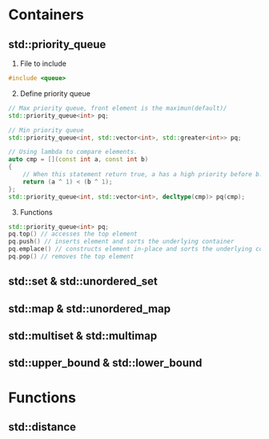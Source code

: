 # Containers
## std::priority_queue
1. File to include
``` cpp
#include <queue>
```
2. Define priority queue
``` cpp
// Max priority queue, front element is the maximun(default)/
std::priority_queue<int> pq; 

// Min priority queue
std::priority_queue<int, std::vector<int>, std::greater<int>> pq; 

// Using lambda to compare elements.
auto cmp = [](const int a, const int b) 
{ 
    // When this statement return true, a has a high priority before b.
    return (a ^ 1) < (b ^ 1); 
};
std::priority_queue<int, std::vector<int>, decltype(cmp)> pq(cmp);
```
3. Functions
``` cpp
std::priority_queue<int> pq;
pq.top() // accesses the top element
pq.push() // inserts element and sorts the underlying container
pq.emplace() // constructs element in-place and sorts the underlying container
pq.pop() // removes the top element
```


## std::set & std::unordered_set
## std::map & std::unordered_map
## std::multiset & std::multimap
## std::upper_bound & std::lower_bound

# Functions
## std::distance
